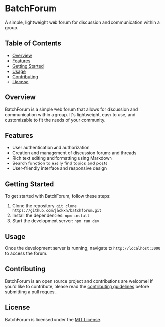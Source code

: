 # BatchForum
A simple, lightweight web forum for discussion and communication within a group.

## Table of Contents
- [Overview](#overview)
- [Features](#features)
- [Getting Started](#getting-started)
- [Usage](#usage)
- [Contributing](#contributing)
- [License](#license)

## Overview
BatchForum is a simple web forum that allows for discussion and communication within a group. It's lightweight, easy to use, and customizable to fit the needs of your community.

## Features
- User authentication and authorization
- Creation and management of discussion forums and threads
- Rich text editing and formatting using Markdown
- Search function to easily find topics and posts
- User-friendly interface and responsive design

## Getting Started
To get started with BatchForum, follow these steps:

1. Clone the repository: `git clone https://github.com/jackxn/batchforum.git`
2. Install the dependencies: `npm install`
3. Start the development server: `npm run dev`

## Usage
Once the development server is running, navigate to `http://localhost:3000` to access the forum. 

## Contributing
BatchForum is an open source project and contributions are welcome! If you'd like to contribute, please read the [contributing guidelines](https://github.com/jackxn/batchforum/blob/master/CONTRIBUTING.md) before submitting a pull request.

## License
BatchForum is licensed under the [MIT License](https://github.com/jackxn/batchforum/blob/master/LICENSE).
